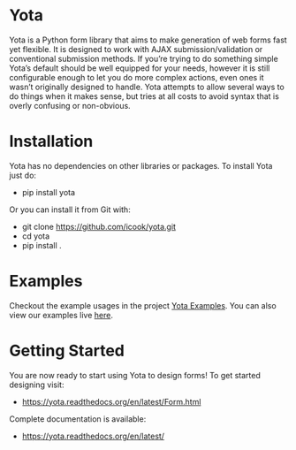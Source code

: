 Yota
================

Yota is a Python form library that aims to make generation of web forms fast yet flexible. It is designed to work with AJAX submission/validation or conventional submission methods. If you’re trying to do something simple Yota’s default should be well equipped for your needs, however it is still configurable enough to let you do more complex actions, even ones it wasn’t originally designed to handle. Yota attempts to allow several ways to do things when it makes sense, but tries at all costs to avoid syntax that is overly confusing or non-obvious.

Installation
================

Yota has no dependencies on other libraries or packages. To install Yota just do:

+ pip install yota

Or you can install it from Git with:

+ git clone https://github.com/icook/yota.git
+ cd yota
+ pip install .

Examples
================

Checkout the example usages in the project [Yota Examples](https://github.com/icook/yota_examples>). You can also view our examples live [here](http://64.49.234.90/yota_example).

Getting Started
================

You are now ready to start using Yota to design forms! To get started designing visit:

+ https://yota.readthedocs.org/en/latest/Form.html

Complete documentation is available:

+ https://yota.readthedocs.org/en/latest/
